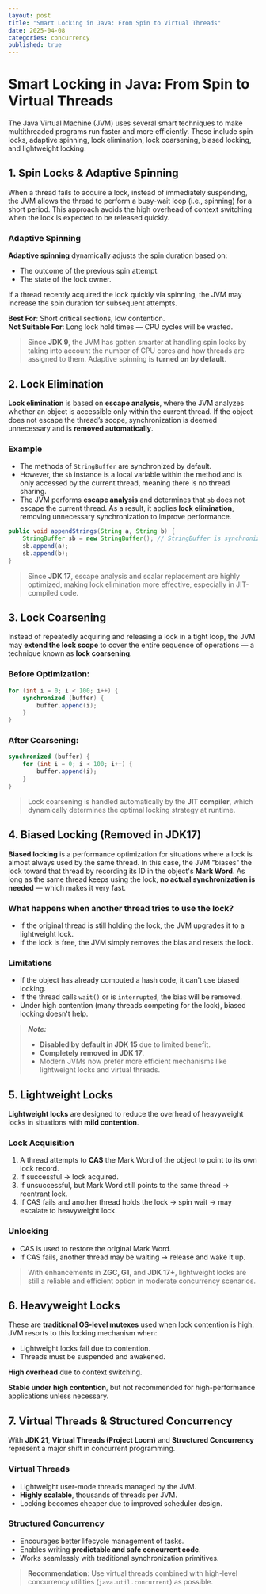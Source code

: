 ```yaml
---
layout: post
title: "Smart Locking in Java: From Spin to Virtual Threads"
date: 2025-04-08
categories: concurrency
published: true
---
```


# Smart Locking in Java: From Spin to Virtual Threads
The Java Virtual Machine (JVM) uses several smart techniques to make multithreaded programs run faster and more efficiently. These include spin locks, adaptive spinning, lock elimination, lock coarsening, biased locking, and lightweight locking.

## 1. Spin Locks & Adaptive Spinning
When a thread fails to acquire a lock, instead of immediately suspending, the JVM allows the thread to perform a busy-wait loop (i.e., spinning) for a short period. This approach avoids the high overhead of context switching when the lock is expected to be released quickly.

### Adaptive Spinning
**Adaptive spinning** dynamically adjusts the spin duration based on:
- The outcome of the previous spin attempt.
- The state of the lock owner.

If a thread recently acquired the lock quickly via spinning, the JVM may increase the spin duration for subsequent attempts.

**Best For**: Short critical sections, low contention.  
**Not Suitable For**: Long lock hold times — CPU cycles will be wasted.

> Since **JDK 9**, the JVM has gotten smarter at handling spin locks by taking into account the number of CPU cores and how threads are assigned to them. Adaptive spinning is **turned on by default**.

## 2. Lock Elimination
**Lock elimination** is based on **escape analysis**, where the JVM analyzes whether an object is accessible only within the current thread. If the object does not escape the thread’s scope, synchronization is deemed unnecessary and is **removed automatically**.

### Example
- The methods of `StringBuffer` are synchronized by default.
- However, the `sb` instance is a local variable within the method and is only accessed by the current thread, meaning there is no thread sharing.
- The JVM performs **escape analysis** and determines that `sb` does not escape the current thread. As a result, it applies **lock elimination**, removing unnecessary synchronization to improve performance.
```java
public void appendStrings(String a, String b) {
    StringBuffer sb = new StringBuffer(); // StringBuffer is synchronized
    sb.append(a);
    sb.append(b);
}
```

> Since **JDK 17**, escape analysis and scalar replacement are highly optimized, making lock elimination more effective, especially in JIT-compiled code.

## 3. Lock Coarsening
Instead of repeatedly acquiring and releasing a lock in a tight loop, the JVM may **extend the lock scope** to cover the entire sequence of operations — a technique known as **lock coarsening**.

### Before Optimization:

```java
for (int i = 0; i < 100; i++) {
    synchronized (buffer) {
        buffer.append(i);
    }
}
```

### After Coarsening:

```java
synchronized (buffer) {
    for (int i = 0; i < 100; i++) {
        buffer.append(i);
    }
}
```

> Lock coarsening is handled automatically by the **JIT compiler**, which dynamically determines the optimal locking strategy at runtime.

## 4. Biased Locking (Removed in JDK17)
**Biased locking** is a performance optimization for situations where a lock is almost always used by the same thread. In this case, the JVM "biases" the lock toward that thread by recording its ID in the object's **Mark Word**. As long as the same thread keeps using the lock, **no actual synchronization is needed** — which makes it very fast.

### What happens when another thread tries to use the lock?
- If the original thread is still holding the lock, the JVM upgrades it to a lightweight lock.
- If the lock is free, the JVM simply removes the bias and resets the lock.

### Limitations
- If the object has already computed a hash code, it can't use biased locking.
- If the thread calls `wait()` or is `interrupted`, the bias will be removed.
- Under high contention (many threads competing for the lock), biased locking doesn't help.

> ***Note:***
> - **Disabled by default in JDK 15** due to limited benefit.
> - **Completely removed in JDK 17**.
> - Modern JVMs now prefer more efficient mechanisms like lightweight locks and virtual threads.

## 5. Lightweight Locks
**Lightweight locks** are designed to reduce the overhead of heavyweight locks in situations with **mild contention**.

### Lock Acquisition
1. A thread attempts to **CAS** the Mark Word of the object to point to its own lock record.
2. If successful → lock acquired.
3. If unsuccessful, but Mark Word still points to the same thread → reentrant lock.
4. If CAS fails and another thread holds the lock → spin wait → may escalate to heavyweight lock.

### Unlocking
- CAS is used to restore the original Mark Word.
- If CAS fails, another thread may be waiting → release and wake it up.

> With enhancements in **ZGC, G1**, and **JDK 17+**, lightweight locks are still a reliable and efficient option in moderate concurrency scenarios.

## 6. Heavyweight Locks
These are **traditional OS-level mutexes** used when lock contention is high. JVM resorts to this locking mechanism when:
- Lightweight locks fail due to contention.
- Threads must be suspended and awakened.

**High overhead** due to context switching.

**Stable under high contention**, but not recommended for high-performance applications unless necessary.

## 7. Virtual Threads & Structured Concurrency
With **JDK 21**, **Virtual Threads (Project Loom)** and **Structured Concurrency** represent a major shift in concurrent programming.

### Virtual Threads
- Lightweight user-mode threads managed by the JVM.
- **Highly scalable**, thousands of threads per JVM.
- Locking becomes cheaper due to improved scheduler design.

### Structured Concurrency
- Encourages better lifecycle management of tasks.
- Enables writing **predictable and safe concurrent code**.
- Works seamlessly with traditional synchronization primitives.

> **Recommendation**: Use virtual threads combined with high-level concurrency utilities (`java.util.concurrent`) as possible.
